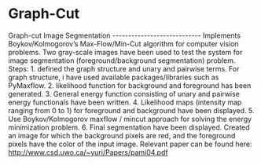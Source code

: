 # Graph-Cut
 Graph-cut Image Segmentation ----------------------------  Implements Boykov/Kolmogorov’s Max-Flow/Min-Cut algorithm for computer vision problems. Two gray-scale images have been used to test the system for image segmentation (foreground/background segmentation) problem.   Steps: 1. defined the graph structure and unary and pairwise terms. For graph structure, i have used available packages/libraries such as PyMaxflow. 2. likelihood function for background and foreground has been generated. 3. General energy function consisting of unary and pairwise energy functionals have been written. 4. Likelihood maps (intensity map ranging from 0 to 1) for foreground and background have been displayed. 5. Use Boykov/Kolmogorov maxflow / mincut approach for solving the energy minimization problem. 6. Final segmentation have been displayed. Created an image for which the background pixels are red, and the foreground pixels have the color of the input image.  Relevant paper can be found here: http://www.csd.uwo.ca/~yuri/Papers/pami04.pdf
